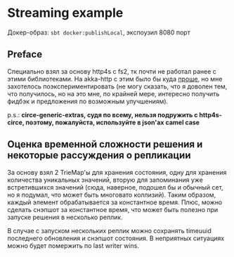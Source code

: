 # Streaming example
Докер-образ: `sbt docker:publishLocal`, экспоузил 8080 порт
## Preface
Специально взял за основу http4s с fs2, тк почти не работал ранее с этими библиотеками.
На akka-http с этим было бы куда [проще](https://doc.akka.io/docs/akka-http/current/routing-dsl/source-streaming-support.html#consuming-json-streaming-uploads), но мне захотелось поэкспериментировать (не могу сказать, что я доволен тем, что получилось, но на это мне, по крайней мере, интересно получить фидбэк и предложения по возможным улучшениям).

p.s.: **circe-generic-extras, судя по всему, нельзя подружить с http4s-circe, поэтому, пожалуйста, используйте в json'ах camel case** 
## Оценка временной сложности решения и некоторые рассуждения о репликации
За основу взял 2 TrieMap'ы для хранения состояния, одну для хранения количества уникальных значений, вторую для запоминания уже встретившихся значений (сюда, наверное, подошел бы и обычный сет, но я подумал, что может быть многовато коллизий).
Таким образом, каждый элемент обрабатывается за константное время. Плюс, можно сделать снэпшот за константное время, что может быть полезно при запуске решения в несколько реплик.

В случае с запуском нескольких реплик можно сохранять timeuuid последнего обновления и снэпшот состояния. 
В неприятных ситуациях можно будет помержить по last writer wins. 